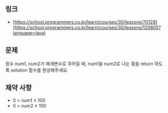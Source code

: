 ## 링크
- [https://school.programmers.co.kr/learn/courses/30/lessons/70129](https://school.programmers.co.kr/learn/courses/30/lessons/120805?language=java)

## 문제
정수 num1, num2가 매개변수로 주어질 때, num1을 num2로 나눈 몫을 return 하도록 solution 함수를 완성해주세요.


## 제약 사항
 * 0 < num1 ≤ 100
 * 0 < num2 ≤ 100

